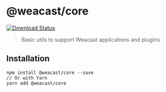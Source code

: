 # @weacast/core

[![Download Status](https://img.shields.io/npm/dm/@weacast/core.svg?style=flat-square)](https://www.npmjs.com/package/@weacast/core)

> Basic utils to support Weacast applications and plugins

## Installation

```
npm install @weacast/core --save
// Or with Yarn
yarn add @weacast/core
```
